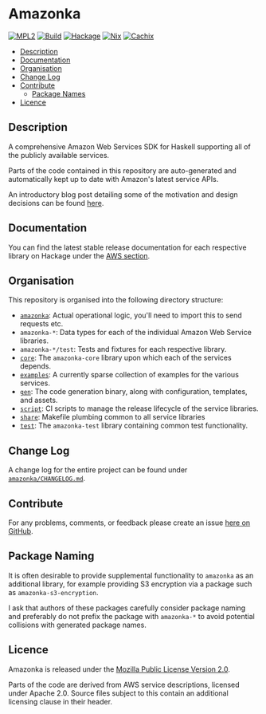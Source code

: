 # Amazonka

[![MPL2][license-badge]][license]
[![Build][build-badge]][build]
[![Hackage][hackage-badge]][hackage]
[![Nix][nix-badge]][nix]
[![Cachix][cachix-badge]][cachix]

[license]: https://opensource.org/licenses/MPL-2.0
[license-badge]: https://img.shields.io/badge/license-MPL%202.0-blue.svg
[build]: https://github.com/brendanhay/amazonka/actions
[build-badge]: https://github.com/brendanhay/amazonka/workflows/build/badge.svg
[hackage]: http://hackage.haskell.org/package/amazonka
[hackage-badge]: https://img.shields.io/hackage/v/amazonka.svg
[nix]: https://nixos.org
[nix-badge]: https://img.shields.io/badge/builtwith-nix-purple.svg
[cachix]: https://amazonka.cachix.org
[cachix-badge]: https://img.shields.io/badge/cachix-amazonka-purple.svg

* [Description](#description)
* [Documentation](#documentation)
* [Organisation](#organisation)
* [Change Log](#change-log)
* [Contribute](#contribute)
    - [Package Names](#package-names)
* [Licence](#licence)


## Description

A comprehensive Amazon Web Services SDK for Haskell supporting all of the
publicly available services.

Parts of the code contained in this repository are auto-generated and
automatically kept up to date with Amazon's latest service APIs.

An introductory blog post detailing some of the motivation and design decisions
can be found [here](http://brendanhay.nz/amazonka-comprehensive-haskell-aws-client).


## Documentation

You can find the latest stable release documentation for each respective library
on Hackage under the [AWS section](http://hackage.haskell.org/packages/#cat:AWS).


## Organisation

This repository is organised into the following directory structure:

* [`amazonka`](amazonka): Actual operational logic, you'll need to import this to send requests etc.
* `amazonka-*`: Data types for each of the individual Amazon Web Service libraries.
* `amazonka-*/test`: Tests and fixtures for each respective library.
* [`core`](core): The `amazonka-core` library upon which each of the services depends.
* [`examples`](examples): A currently sparse collection of examples for the various services.
* [`gen`](gen): The code generation binary, along with configuration, templates, and assets.
* [`script`](script): CI scripts to manage the release lifecycle of the service libraries.
* [`share`](share): Makefile plumbing common to all service libraries
* [`test`](test): The `amazonka-test` library containing common test functionality.


## Change Log

A change log for the entire project can be found under [`amazonka/CHANGELOG.md`](amazonka/CHANGELOG.md).


## Contribute

For any problems, comments, or feedback please create an issue [here on GitHub](https://github.com/brendanhay/amazonka/issues).

## Package Naming

It is often desirable to provide supplemental functionality to `amazonka` as an additional library, for example providing S3 encryption via a package such as `amazonka-s3-encryption`.

I ask that authors of these packages carefully consider package naming and preferably do not prefix the package with `amazonka-*` to avoid potential collisions with generated package names.


## Licence

Amazonka is released under the [Mozilla Public License Version 2.0](http://www.mozilla.org/MPL/).

Parts of the code are derived from AWS service descriptions, licensed under Apache 2.0.
Source files subject to this contain an additional licensing clause in their header.
